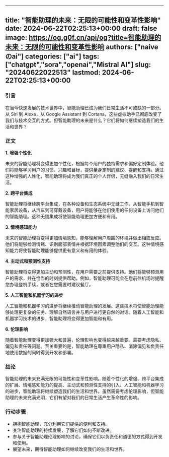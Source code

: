 
---
title: "智能助理的未来：无限的可能性和变革性影响"
date: 2024-06-22T02:25:13+00:00
draft: false
image: https://og.g0f.cn/api/og?title=智能助理的未来：无限的可能性和变革性影响
authors: ["naiveのai"]
categories: ["ai"]
tags: ["chatgpt","sora","openai","Mistral AI"]
slug: "20240622022513"
lastmod: 2024-06-22T02:25:13+00:00
---
### 引言

在当今快速发展的技术世界中，智能助理已成为我们日常生活不可或缺的一部分。从 Siri 到 Alexa，从 Google Assistant 到 Cortana，这些虚拟助手已彻底改变了我们与技术交互的方式。但智能助理的未来是什么？它们将如何继续塑造我们的生活和世界？

### 正文

**1. 增强个性化**

未来的智能助理将变得更加个性化，根据每个用户的独特需求和偏好定制体验。他们将能够学习用户的习惯、兴趣和目标，提供量身定制的建议、提醒和支持。通过这种增强的人性化，智能助理将成为我们真正的个人伴侣，无缝融入我们的日常生活。

**2. 跨平台集成**

智能助理将继续跨平台集成，在各种设备和生态系统中无缝工作。从智能手机到智能家居设备，从汽车到可穿戴设备，用户将能够在他们使用的任何设备上访问他们的智能助理。这种无缝集成将使智能助理更加方便和有用。

**3. 情境感知能力**

未来的智能助理将变得更加情境感知，能够理解用户周围的环境并做出相应反应。他们将能够检测情绪、识别面部表情并根据环境因素调整他们的交互。这种情境感知能力将使智能助理能够提供更有意义和有用的体验。

**4. 主动式和预测性支持**

智能助理将变得更加主动和预测性，在用户需要之前提供支持。他们将能够预测用户的需求，并在恰当的时刻提供帮助。例如，智能助理可能会在您前往机场时提醒您办理登机手续，或者在您需要时建议餐厅。

**5. 人工智能和机器学习的进步**

人工智能和机器学习的进步将继续推动智能助理的发展。这些技术将使智能助理能够处理更复杂的任务、理解自然语言并与用户进行更自然的对话。随着人工智能和机器学习技术的进步，智能助理将变得更加智能和有用。

**6. 伦理影响**

随着智能助理变得更加强大和普遍，伦理影响也变得越来越重要。需要考虑隐私、偏见和责任等问题。至关重要的是，智能助理在尊重用户隐私、消除偏见和负责任地使用数据的同时得到开发和部署。

### 结论

智能助理的未来充满无限的可能性和变革性影响。随着个性化的增强、跨平台集成的扩展、情境感知能力的提高、主动式和预测性支持的引入、人工智能和机器学习的进步，智能助理将继续塑造我们的生活和世界。虽然需要考虑伦理影响，但智能助理的未来充满光明，它们有望对我们的日常生活产生革命性的影响。

### 行动步骤

* 拥抱智能助理，充分利用它们提供的便利和支持。
* 关注智能助理的持续发展，了解它们如何不断改进。
* 参与关于智能助理伦理影响的讨论，确保它们以负责任和道德的方式得到开发和使用。
* 展望未来，期待智能助理如何继续改变我们的生活和世界。